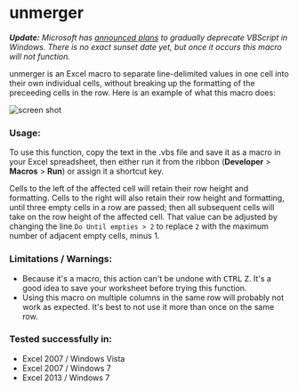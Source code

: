 # unmerger

_**Update:** Microsoft has [announced plans](https://techcommunity.microsoft.com/blog/windows-itpro-blog/vbscript-deprecation-timelines-and-next-steps/4148301) to gradually deprecate VBScript in Windows. There is no exact sunset date yet, but once it occurs this macro will not function._

unmerger is an Excel macro to separate line-delimited values in one cell into their own individual cells, without breaking up the formatting of the preceeding cells in the row.  Here is an example of what this macro does:

![screen shot](https://github.com/freginold/unmerger/blob/master/ss.png)

### Usage:
To use this function, copy the text in the .vbs file and save it as a macro in your Excel spreadsheet, then either run it from the ribbon (<b>Developer</b> > <b>Macros</b> > <b>Run</b>) or assign it a shortcut key.

Cells to the left of the affected cell will retain their row height and formatting.  Cells to the right will also retain their row height and formatting, until three empty cells in a row are passed; then all subsequent cells will take on the row height of the affected cell. That value can be adjusted by changing the line `Do Until empties > 2` to replace `2` with the maximum number of adjacent empty cells, minus 1.

### Limitations / Warnings:
- Because it's a macro, this action can't be undone with <kbd>CTRL</kbd> <kbd>Z</kbd>.  It's a good idea to save your worksheet before trying this function.
- Using this macro on multiple columns in the same row will probably not work as expected. It's best to not use it more than once on the same row.

### Tested successfully in:
- Excel 2007 / Windows Vista
- Excel 2007 / Windows 7
- Excel 2013 / Windows 7
